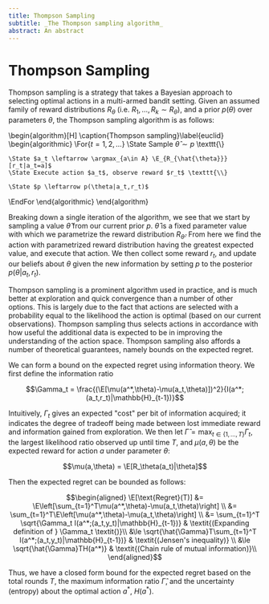 ```yaml
---
title: Thompson Sampling
subtitle: _The Thompson sampling algorithm_
abstract: An abstract
---
```


# Thompson Sampling
Thompson sampling is a strategy that takes a Bayesian approach to selecting optimal
actions in a multi-armed bandit setting. Given an assumed family of reward distributions
$R_\theta$ (i.e. $R_1,\dots,R_k \sim R_\theta$), and a prior $p(\theta)$ over parameters
$\theta$, the Thompson sampling algorithm is as follows:

\begin{algorithm}[H]
\caption{Thompson sampling}\label{euclid}
\begin{algorithmic}
\For{$t=1,2,\dots$}
    \State Sample $\hat{\theta} \sim p$ \texttt{\\}

    \State $a_t \leftarrow \argmax_{a\in A} \E_{R_{\hat{\theta}}}[r_t|a_t=a]$
    \State Execute action $a_t$, observe reward $r_t$ \texttt{\\}

    \State $p \leftarrow p(\theta|a_t,r_t)$
\EndFor
\end{algorithmic}
\end{algorithm}

Breaking down a single iteration of the algorithm, we see that we start by sampling a
value $\hat{\theta}$ from our current prior $p$. $\hat{\theta}$ is a fixed parameter value
with which we parametrize the reward distribution $R_{\hat{\theta}}$. From here we find
the action with parametrized reward distribution having the greatest expected value, and
execute that action. We then collect some reward $r_t$, and update our beliefs about
$\theta$ given the new information by setting $p$ to the posterior $p(\theta|a_t,r_t)$.

Thompson sampling is a prominent algorithm used in practice, and is much better at
exploration and quick convergence than a number of other options. This is largely due to
the fact that actions are selected with a probability equal to the likelihood the action
is optimal (based on our current observations). Thompson sampling thus selects actions
in accordance with how useful the additional data is expected to be in improving the
understanding of the action space. Thompson sampling also affords a number of theoretical
guarantees, namely bounds on the expected regret.

We can form a bound on the expected regret using information theory. We first define the
information ratio

$$\Gamma_t =
\frac{(\E[\mu(a^*,\theta)-\mu(a_t,\theta)])^2}{I(a^*;(a_t,r_t)|\mathbb{H}_{t-1})}$$

Intuitively, $\Gamma_t$ gives an expected "cost" per bit of information acquired; it
indicates the degree of tradeoff being made between lost immediate reward and information
gained from exploration. We then let $\hat{\Gamma} = \max_{t\in\{1,\dots,T\}}\Gamma_t$, the
largest likelihood ratio observed up until time $T$, and $\mu(a,\theta)$ be the expected
reward for action $a$ under parameter $\theta$:

$$\mu(a,\theta) = \E[R_\theta(a_t)|\theta]$$

Then the expected regret can be bounded as follows:

$$\begin{aligned}
    \E[\text{Regret}(T)] &= \E\left[\sum_{t=1}^T\mu(a^*,\theta)-\mu(a_t,\theta)\right] \\
                         &= \sum_{t=1}^T\E\left[\mu(a^*,\theta)-\mu(a_t,\theta)\right] \\
                         &= \sum_{t=1}^T \sqrt{\Gamma_t I(a^*;(a_t,y_t)|\mathbb{H}_{t-1})} & \textit{(Expanding definition of } \Gamma_t \textit{)}\\
                         &\le \sqrt{\hat{\Gamma}T\sum_{t=1}^T I(a^*;(a_t,y_t)|\mathbb{H}_{t-1})} & \textit{(Jensen's inequality)} \\
                         &\le \sqrt{\hat{\Gamma}TH(a^*)} & \textit{(Chain rule of mutual information)}\\
\end{aligned}$$

Thus, we have a closed form bound for the expected regret based on the total rounds $T$,
the maximum information ratio $\hat{\Gamma}$, and the uncertainty (entropy) about the
optimal action $a^*$, $H(a^*)$.

